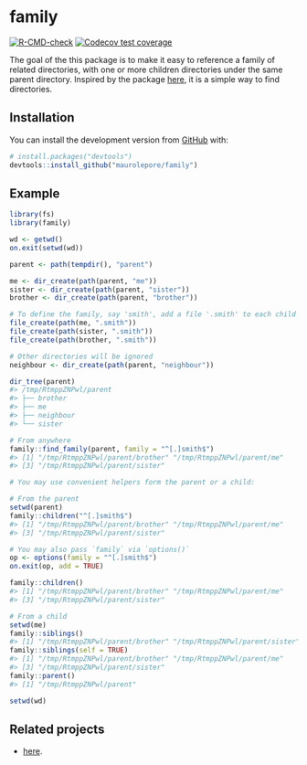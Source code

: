 
<!-- README.md is generated from README.Rmd. Please edit that file -->

# family

<!-- badges: start -->

[![R-CMD-check](https://github.com/maurolepore/family/workflows/R-CMD-check/badge.svg)](https://github.com/maurolepore/family/actions)
[![Codecov test
coverage](https://codecov.io/gh/maurolepore/family/branch/master/graph/badge.svg)](https://codecov.io/gh/maurolepore/family?branch=master)
<!-- badges: end -->

The goal of the this package is to make it easy to reference a family of
related directories, with one or more children directories under the
same parent directory. Inspired by the package
[here](https://github.com/r-lib/here), it is a simple way to find
directories.

## Installation

You can install the development version from
[GitHub](https://github.com/) with:

``` r
# install.packages("devtools")
devtools::install_github("maurolepore/family")
```

## Example

``` r
library(fs)
library(family)

wd <- getwd()
on.exit(setwd(wd))

parent <- path(tempdir(), "parent")

me <- dir_create(path(parent, "me"))
sister <- dir_create(path(parent, "sister"))
brother <- dir_create(path(parent, "brother"))

# To define the family, say 'smith', add a file '.smith' to each child directory
file_create(path(me, ".smith"))
file_create(path(sister, ".smith"))
file_create(path(brother, ".smith"))

# Other directories will be ignored
neighbour <- dir_create(path(parent, "neighbour"))

dir_tree(parent)
#> /tmp/RtmppZNPwl/parent
#> ├── brother
#> ├── me
#> ├── neighbour
#> └── sister

# From anywhere
family::find_family(parent, family = "^[.]smith$")
#> [1] "/tmp/RtmppZNPwl/parent/brother" "/tmp/RtmppZNPwl/parent/me"     
#> [3] "/tmp/RtmppZNPwl/parent/sister"

# You may use convenient helpers form the parent or a child:

# From the parent
setwd(parent)
family::children("^[.]smith$")
#> [1] "/tmp/RtmppZNPwl/parent/brother" "/tmp/RtmppZNPwl/parent/me"     
#> [3] "/tmp/RtmppZNPwl/parent/sister"

# You may also pass `family` via `options()`
op <- options(family = "^[.]smith$")
on.exit(op, add = TRUE)

family::children()
#> [1] "/tmp/RtmppZNPwl/parent/brother" "/tmp/RtmppZNPwl/parent/me"     
#> [3] "/tmp/RtmppZNPwl/parent/sister"

# From a child
setwd(me)
family::siblings()
#> [1] "/tmp/RtmppZNPwl/parent/brother" "/tmp/RtmppZNPwl/parent/sister"
family::siblings(self = TRUE)
#> [1] "/tmp/RtmppZNPwl/parent/brother" "/tmp/RtmppZNPwl/parent/me"     
#> [3] "/tmp/RtmppZNPwl/parent/sister"
family::parent()
#> [1] "/tmp/RtmppZNPwl/parent"

setwd(wd)
```

## Related projects

-   [here](https://github.com/r-lib/here).
